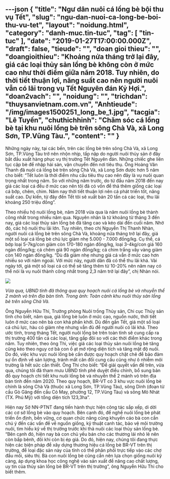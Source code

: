 ---json
{
    "title": "Ngư dân nuôi cá lồng bè bội thu vụ Tết",
    "slug": "ngu-dan-nuoi-ca-long-be-boi-thu-vu-tet",
    "layout": "noidung.html",
    "category": "danh-muc.tin-tuc",
    "tag": [
        "tin-tuc"
    ],
    "date": "2019-01-27T17:00:00.000Z",
    "draft": false,
    "tieude": "",
    "doan gioi thieu": "",
    "doangioithieu": "Khoảng nửa tháng trở lại đây, giá các loại thủy sản lồng bè không còn ở mức cao như thời điểm giữa năm 2018. Tuy nhiên, do thời tiết thuận lợi, năng suất cao nên người nuôi vẫn có lãi trong vụ Tết Nguyên đán Kỷ Hợi.",
    "doan2vach": "",
    "noidung": "",
    "trichdan": "thuysanvietnam.com.vn",
    "Anhtieude": "/img/images1500251_long_be_1.jpg",
    "tacgia": "Lê Tuyến",
    "chuthichhinh": "Chăm sóc cá lồng bè tại khu nuôi lồng bè trên sông Chà Và, xã Long Sơn, TP.Vũng Tàu.",
    "__content__": ""
}
---
<p>Những ng&agrave;y n&agrave;y, tại c&aacute;c bến, tr&ecirc;n c&aacute;c lồng b&egrave; tr&ecirc;n s&ocirc;ng Ch&agrave; V&agrave;, x&atilde; Long Sơn, TP.Vũng T&agrave;u trở n&ecirc;n nhộn nhịp, tấp nập do người nu&ocirc;i thủy sản ở đ&acirc;y bắt đầu xuất h&agrave;ng phục vụ thị trường Tết Nguy&ecirc;n đ&aacute;n. Những chiếc ghe li&ecirc;n tục cập b&egrave; để nhập hải sản, vận chuyển đến nơi ti&ecirc;u thụ. &Ocirc;ng Ho&agrave;ng Văn Thanh đ&atilde; nu&ocirc;i c&aacute; lồng b&egrave; tr&ecirc;n s&ocirc;ng Ch&agrave; V&agrave;, x&atilde; Long Sơn được hơn 5 năm cho biết: &ldquo;Tết lu&ocirc;n l&agrave; thời điểm nhu cầu ti&ecirc;u thụ cao n&ecirc;n đ&acirc;y l&agrave; vụ nu&ocirc;i quan trọng nhất trong năm. So với những năm trước, do từ đầu năm 2018 đến nay gi&aacute; c&aacute;c loại c&aacute; đều ở mức cao n&ecirc;n t&ocirc;i đ&atilde; c&oacute; vốn để thả th&ecirc;m giống c&aacute;c loại c&aacute; bớp, chẽm, chim. Năm nay thời tiết thuận lợi n&ecirc;n c&aacute; ph&aacute;t triển tốt, năng suất cao. Dự kiến, từ đ&acirc;y đến Tết t&ocirc;i sẽ xuất b&aacute;n 20 tấn c&aacute; c&aacute;c loại, thu l&atilde;i khoảng 250 triệu đồng&rdquo;.</p>

<p>Theo nhiều hộ nu&ocirc;i lồng b&egrave;, năm 2018 vừa qua l&agrave; năm nu&ocirc;i lồng b&egrave; th&agrave;nh c&ocirc;ng nhất trong nhiều năm qua. Nguy&ecirc;n nh&acirc;n l&agrave; từ khoảng từ th&aacute;ng 3 đến nay, gi&aacute; c&aacute;c loại thủy sản lồng b&egrave; đ&atilde; tăng cao v&agrave; k&eacute;o d&agrave;i đến cuối năm. Nhờ đ&oacute;, c&aacute;c hộ nu&ocirc;i thu l&atilde;i lớn. Tuy nhi&ecirc;n, theo chị Nguyễn Thị Thanh Nh&agrave;n, người nu&ocirc;i c&aacute; lồng b&egrave; tr&ecirc;n s&ocirc;ng Ch&agrave; V&agrave;, khoảng nửa th&aacute;ng trở lại đ&acirc;y, gi&aacute; một số loại c&aacute; lồng b&egrave; chủ lực giảm nhẹ 5.000 - 7.000 đồng/kg. Cụ thể, c&aacute; bớp loại 5-7kg/con giảm c&ograve;n 170-180 ng&agrave;n đồng/kg, loại 3-4kg/con gi&aacute; 160 ng&agrave;n đồng/kg; c&aacute; chẽm gi&aacute; 90 ng&agrave;n đồng/kg; c&aacute; chim trắng v&acirc;y v&agrave;ng giảm c&ograve;n 140 ng&agrave;n đồng/kg. &ldquo;D&ugrave; đ&atilde; giảm nhẹ nhưng gi&aacute; c&aacute; vẫn ở mức cao hơn nhiều so với năm ngo&aacute;i. Với mức n&agrave;y, người d&acirc;n đ&atilde; c&oacute; thể thu l&atilde;i kh&aacute;. V&agrave;i ng&agrave;y tới, gi&aacute; một số loại c&aacute; c&oacute; thể sẽ tăng th&ecirc;m từ 10-20% n&ecirc;n năm nay c&oacute; thể n&oacute;i l&agrave; vụ nu&ocirc;i th&agrave;nh c&ocirc;ng nhất trong 2,3 năm trở lại đ&acirc;y&rdquo;, chị Nh&agrave;n n&oacute;i.</p>

<p><img src="http://www.baobariavungtau.com.vn/dataimages/201901/original/images1500252_long_be_song_cha_va.jpg" /></p>

<p><em>Vừa qua, UBND tỉnh đ&atilde; th&ocirc;ng qua quy hoạch nu&ocirc;i c&aacute; lồng b&egrave; v&agrave; nhuyễn thể 2 mảnh vỏ tr&ecirc;n địa b&agrave;n tỉnh. Trong ảnh: To&agrave;n cảnh khu nu&ocirc;i thủy sản lồng b&egrave; tr&ecirc;n s&ocirc;ng Ch&agrave; V&agrave;.&nbsp;</em></p>

<p>&Ocirc;ng Nguyễn Hữu Thi, Trưởng ph&ograve;ng Nu&ocirc;i trồng Thủy sản, Chi cục Thủy sản tỉnh cho biết, năm qua, gi&aacute; lồng b&egrave; lu&ocirc;n ở mức cao, nguồn nước, thời tiết lu&ocirc;n ở mức cao n&ecirc;n b&agrave; con kh&aacute; phấn khởi. D&ugrave; đến gần Tết, gi&aacute; một số loại c&aacute; chủ lực, h&agrave;u c&oacute; giảm nhẹ nhưng vẫn đủ để người nu&ocirc;i c&oacute; l&atilde;i kh&aacute;. Theo ước t&iacute;nh, trong th&aacute;ng Tết, người nu&ocirc;i lồng b&egrave; tr&ecirc;n to&agrave;n tỉnh sẽ cung cấp ra thị trường 400 tấn c&aacute; c&aacute;c loại, tăng gấp đ&ocirc;i so với c&aacute;c thời điểm kh&aacute;c trong năm. Tuy nhi&ecirc;n, theo &ocirc;ng Thi, việc gi&aacute; c&aacute;c loại thủy sản nu&ocirc;i lồng b&egrave; tăng cũng k&eacute;o theo nguy cơ b&agrave; con ồ ạt mở rộng diện t&iacute;ch v&agrave; tăng mật độ nu&ocirc;i. Do đ&oacute;, việc khu vực nu&ocirc;i lồng b&egrave; cần được quy hoạch chặt chẽ để bảo đảm sự ổn định về sản lượng, tr&aacute;nh mất c&acirc;n đối cung cầu cũng như &ocirc; nhiễm m&ocirc;i trường l&agrave; hết sức cần thiết. &Ocirc;ng Thi cho biết: &ldquo;Để giải quyết vấn đề tr&ecirc;n, vừa qua, ch&uacute;ng t&ocirc;i đ&atilde; tham mưu UBND tỉnh ph&ecirc; duyệt điều chỉnh, bổ sung bản đồ quy hoạch chi tiết khu nu&ocirc;i lồng b&egrave; v&agrave; nhuyễn thể 2 mảnh vỏ tr&ecirc;n địa b&agrave;n tỉnh đến năm 2020. Theo quy hoạch, BR-VT c&oacute; 3 khu vực nu&ocirc;i lồng b&egrave; ch&iacute;nh l&agrave; s&ocirc;ng Ch&agrave; V&agrave; (thuộc x&atilde; Long Sơn, TP.Vũng T&agrave;u), s&ocirc;ng Dinh (đoạn từ cầu G&ograve; Găng đến cầu Cỏ May, phường 12, TP.Vũng T&agrave;u) v&agrave; s&ocirc;ng Mỏ Nh&aacute;t (TX. Ph&uacute; Mỹ) với tổng diện t&iacute;ch 123,3ha&rdquo;.</p>

<p>Hiện nay Sở NN-PTNT đang tiến h&agrave;nh thực hiện c&ocirc;ng t&aacute;c sắp xếp, di dời c&aacute;c cơ sở lồng b&egrave; v&agrave;o quy hoạch. B&ecirc;n cạnh đ&oacute;, để nghề nu&ocirc;i lồng b&egrave; ph&aacute;t triển ổn định, bền vững, cơ quan chức năng cũng khuyến c&aacute;o b&agrave; con cần ch&uacute; &yacute; đến c&aacute;c vấn đề về nguồn giống, kỹ thuật canh t&aacute;c, bảo vệ m&ocirc;i trường nu&ocirc;i, t&igrave;m hiểu kỹ về thị trường trước khi thả nu&ocirc;i c&aacute;c loại thủy sản lồng b&egrave;. &ldquo;B&ecirc;n cạnh đ&oacute;, hiện nay b&agrave; con chủ yếu b&aacute;n cho c&aacute;c thương l&aacute;i nhỏ lẻ n&ecirc;n c&ograve;n bấp b&ecirc;nh, đ&ocirc;i khi c&ograve;n bị &eacute;p gi&aacute;. Do đ&oacute;, hiện nay, ch&uacute;ng t&ocirc;i đang thực hiện c&aacute;c biện ph&aacute;p để x&acirc;y dựng thương hiệu c&aacute; lồng b&egrave; BR-VT tr&ecirc;n thị trường, để loại đặc sản n&agrave;y của tỉnh c&oacute; thể ph&acirc;n phối trực tiếp v&agrave;o c&aacute;c chợ đầu mối, si&ecirc;u thị. B&agrave; con nu&ocirc;i lồng b&egrave; cũng cần n&ecirc;n lựa chọn giống nu&ocirc;i kỹ c&agrave;ng, &aacute;p dụng khoa học c&ocirc;ng nghệ v&agrave;o sản xuất để n&acirc;ng cao chất lượng, uy t&iacute;n của thủy sản lồng b&egrave; BR-VT tr&ecirc;n thị trường&rdquo;, &ocirc;ng Nguyễn Hữu Thi cho biết th&ecirc;m.</p>
